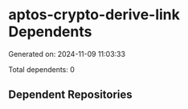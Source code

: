 # aptos-crypto-derive-link Dependents

Generated on: 2024-11-09 11:03:33

Total dependents: 0

## Dependent Repositories

